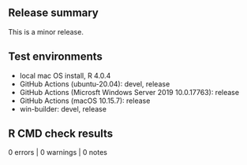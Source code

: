 ## Release summary

This is a minor release.

## Test environments

* local mac OS install, R 4.0.4
* GitHub Actions (ubuntu-20.04): devel, release
* GitHub Actions (Microsft Windows Server 2019 10.0.17763): release
* GitHub Actions (macOS 10.15.7): release
* win-builder: devel, release

## R CMD check results

0 errors | 0 warnings | 0 notes
